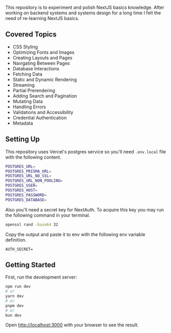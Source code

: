 This repository is to experiment and polish NextJS basics knowledge. After working on backend systems and systems design for a long time I felt the need of re-learning NextJS basics.

## Covered Topics
- CSS Styling
- Optimizing Fonts and Images
- Creating Layouts and Pages
- Navigating Between Pages
- Database Interactions
- Fetching Data
- Static and Dynamic Rendering
- Streaming
- Partial Prerendering
- Adding Search and Pagination
- Mutating Data
- Handling Errors
- Validations and Accessibility
- Credential Authentication
- Metadata

## Setting Up
This repository uses Vercel's postgres service so you'll need `.env.local` file with the following content.

```bash
POSTGRES_URL=
POSTGRES_PRISMA_URL=
POSTGRES_URL_NO_SSL=
POSTGRES_URL_NON_POOLING=
POSTGRES_USER=
POSTGRES_HOST=
POSTGRES_PASSWORD=
POSTGRES_DATABASE=
```

Also you'll need a secret key for NextAuth. To acquire this key you may run the following command in your terminal.

```bash
openssl rand -base64 32
```
Copy the output and paste it to env with the following env variable definition.
```
AUTH_SECRET=
```

## Getting Started

First, run the development server:

```bash
npm run dev
# or
yarn dev
# or
pnpm dev
# or
bun dev
```

Open [http://localhost:3000](http://localhost:3000) with your browser to see the result.


